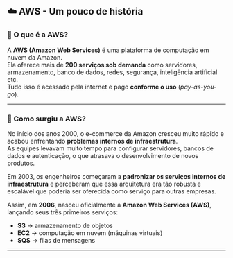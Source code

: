 ## ☁️ AWS - Um pouco de história

### 📌 O que é a AWS?
A **AWS (Amazon Web Services)** é uma plataforma de computação em nuvem da Amazon.  
Ela oferece mais de **200 serviços sob demanda** como servidores, armazenamento, banco de dados, redes, segurança, inteligência artificial etc.  
Tudo isso é acessado pela internet e pago **conforme o uso** (*pay-as-you-go*).

---

### 📖 Como surgiu a AWS?
No início dos anos 2000, o e-commerce da Amazon cresceu muito rápido e acabou enfrentando **problemas internos de infraestrutura**.  
As equipes levavam muito tempo para configurar servidores, bancos de dados e autenticação, o que atrasava o desenvolvimento de novos produtos.  

Em 2003, os engenheiros começaram a **padronizar os serviços internos de infraestrutura** e perceberam que essa arquitetura era tão robusta e escalável que poderia ser oferecida como serviço para outras empresas.

Assim, em **2006**, nasceu oficialmente a **Amazon Web Services (AWS)**, lançando seus três primeiros serviços:  
- **S3** → armazenamento de objetos  
- **EC2** → computação em nuvem (máquinas virtuais)  
- **SQS** → filas de mensagens  

---
